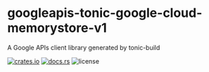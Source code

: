 # googleapis-tonic-google-cloud-memorystore-v1

A Google APIs client library generated by tonic-build

[![crates.io](https://img.shields.io/crates/v/googleapis-tonic-google-cloud-memorystore-v1)](https://crates.io/crates/googleapis-tonic-google-cloud-memorystore-v1)
[![docs.rs](https://img.shields.io/docsrs/googleapis-tonic-google-cloud-memorystore-v1)](https://docs.rs/googleapis-tonic-google-cloud-memorystore-v1)
![license](https://img.shields.io/crates/l/googleapis-tonic-google-cloud-memorystore-v1)
